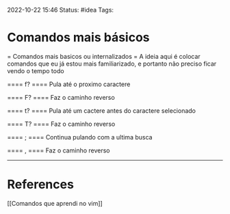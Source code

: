 2022-10-22 15:46
Status: #idea
Tags:

# Comandos mais básicos

= Comandos mais basicos ou internalizados =
A ideia aqui é colocar comandos que eu já estou mais familiarizado, e portanto não preciso ficar vendo o tempo todo


==== f? ====
Pula até o proximo caractere

==== F? ====
Faz o caminho reverso

==== t? ====
Pula até um cactere antes do caractere selecionado

==== T? ====
Faz o caminho reverso

==== ; ====
Continua pulando com a ultima busca

==== , ====
Faz o caminho reverso


---
# References

[[Comandos que aprendi no vim]]
